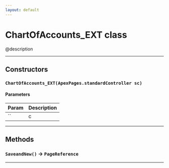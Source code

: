 ```yaml
---
layout: default
---
```

# ChartOfAccounts_EXT class

@description

---
## Constructors
### `ChartOfAccounts_EXT(ApexPages.standardController sc)`
#### Parameters
|Param|Description|
|-----|-----------|
|`` | c |

---
## Methods
### `SaveandNew()` → `PageReference`
---
